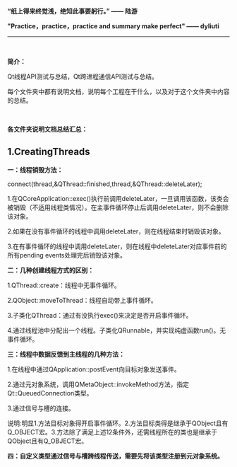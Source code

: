 **“纸上得来终觉浅，绝知此事要躬行。”  —— 陆游**

**"Practice，practice，practice and summary make perfect" —— dyliuti**

------



<br>

**简介：**

Qt线程API测试与总结，Qt跨进程通信API测试与总结。

每个文件夹中都有说明文档，说明每个工程在干什么，以及对于这个文件夹中内容的总结。

<br>

**各文件夹说明文档总结汇总：**

## 1.CreatingThreads

**一：线程销毁方法：**

connect(thread,&QThread::finished,thread,&QThread::deleteLater);

1.在QCoreApplication::exec()执行前调用deleteLater，一旦调用该函数，该类会被销毁（不适用线程类情况）。在主事件循环停止后调用deleteLater，则不会删除该对象。

2.如果在没有事件循环的线程中调用deleteLater，则在线程结束时销毁该对象。

3.在有事件循环的线程中调用deleteLater，则在线程中deleteLater对应事件前的所有pending events处理完后销毁该对象。

**二：几种创建线程方式的区别：**

1.QThread::create：线程中无事件循环。

2.QObject::moveToThread：线程自动带上事件循环。

3.子类化QThread：通过有没执行exec()来决定是否开启事件循环。

4.通过线程池中分配出一个线程。子类化QRunnable，并实现纯虚函数run()。无事件循环。

**三：线程中数据反馈到主线程的几种方法：**

1.在线程中通过QApplication::postEvent向目标对象发送事件。

2.通过元对象系统，调用QMetaObject::invokeMethod方法，指定Qt::QueuedConnection类型。

3.通过信号与槽的连接。

说明:明显1.方法目标对象得开启事件循环。2.方法目标类得是继承于QObject且有Q_OBJECT宏。3.方法除了满足上述12条件外，还需线程所在的类也是继承于QObject且有Q_OBJECT宏。

**四：自定义类型通过信号与槽跨线程传送，需要先将该类型注册到元对象系统。**

